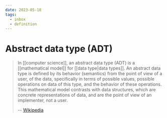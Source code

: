 ```yaml
---
date: 2023-05-18
tags:
  - inbox
  - definition
---
```


# Abstract data type (ADT)

> In [[computer science]], an abstract data type (ADT) is a [[mathematical model]] for
> [[data type|data types]]. An abstract data type is defined by its behavior (semantics) from
> the point of view of a user, of the data, specifically in terms of possible
> values, possible operations on data of this type, and the behavior of these
> operations. This mathematical model contrasts with data structures, which are
> concrete representations of data, and are the point of view of an implementer,
> not a user.
>
> -- [Wikipedia](https://en.wikipedia.org/wiki/Abstract_data_type)


